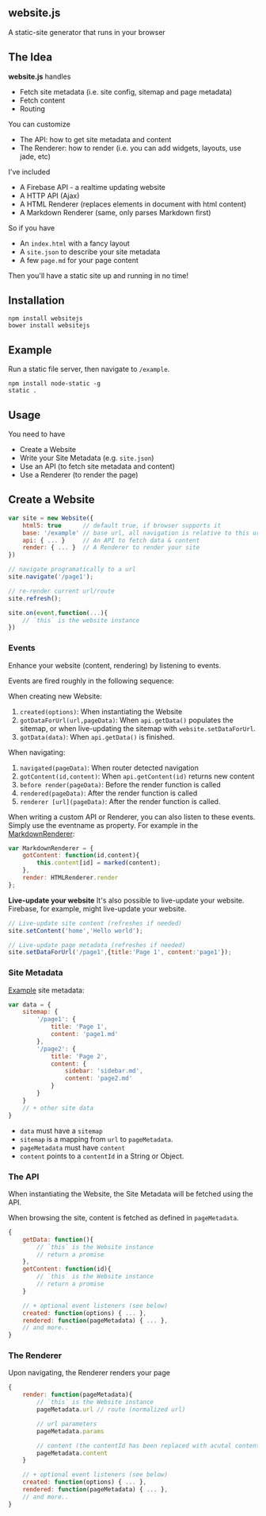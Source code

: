 website.js
----------

A static-site generator that runs in your browser

## The Idea

**website.js** handles 

* Fetch site metadata (i.e. site config, sitemap and page metadata)
* Fetch content
* Routing

You can customize

* The API: how to get site metadata and content
* The Renderer: how to render (i.e. you can add widgets, layouts, use jade, etc)

I've included

* A Firebase API - a realtime updating website
* A HTTP API (Ajax)
* A HTML Renderer (replaces elements in document with html content)
* A Markdown Renderer (same, only parses Markdown first)

So if you have

* An `index.html` with a fancy layout
* A `site.json` to describe your site metadata
* A few `page.md` for your page content

Then you'll have a static site up and running in no time!

## Installation
```
npm install websitejs
bower install websitejs
```

## Example

Run a static file server, then navigate to `/example`.
```
npm install node-static -g
static .
```

## Usage

You need to have

* Create a Website
* Write your Site Metadata (e.g. `site.json`)
* Use an API (to fetch site metadata and content)
* Use a Renderer (to render the page)

## Create a Website 
```javascript
var site = new Website({
	html5: true      // default true, if browser supports it
	base: '/example' // base url, all navigation is relative to this url
	api: { ... }     // An API to fetch data & content
	render: { ... }  // A Renderer to render your site
})

// navigate programatically to a url
site.navigate('/page1');

// re-render current url/route
site.refresh();

site.on(event,function(...){
	// `this` is the website instance
})
```

### Events

Enhance your website (content, rendering) by listening to events.

Events are fired roughly in the following sequence:

When creating new Website:

1. `created(options)`: When instantiating the Website
2. `gotDataForUrl(url,pageData)`: When `api.getData()` populates the sitemap, or when live-updating the sitemap with `website.setDataForUrl`.
3. `gotData(data)`: When `api.getData()` is finished.

When navigating:

1. `navigated(pageData)`: When router detected navigation
2. `gotContent(id,content)`: When `api.getContent(id)` returns new content
3. `before render(pageData)`: Before the render function is called
4. `rendered(pageData)`: After the render function is called
5. `renderer [url](pageData)`: After the render function is called.

When writing a custom API or Renderer, you can also listen to these events. Simply use the eventname as property. For example in the [MarkdownRenderer](https://github.com/markmarijnissen/website.js/blob/master/src/render/markdown.js):

```javascript
var MarkdownRenderer = {
	gotContent: function(id,content){
		this.content[id] = marked(content);
	},
	render: HTMLRenderer.render
};
```

**Live-update your website**
It's also possible to live-update your website. Firebase, for example, might live-update your website.

```javascript
// Live-update site content (refreshes if needed)
site.setContent('home','Hello world');

// Live-update page metadata (refreshes if needed)
site.setDataForUrl('/page1',{title:'Page 1', content:'page1'});
```

### Site Metadata

[Example](https://github.com/markmarijnissen/website.js/blob/master/example/site.json) site metadata:

```javascript
var data = {
	sitemap: {
		'/page1': {
			title: 'Page 1',
			content: 'page1.md'
		},
		'/page2': {
			title: 'Page 2',
			content: {
				sidebar: 'sidebar.md',
				content: 'page2.md'
			}
		}
	}
	// + other site data
}
```

* `data` must have a `sitemap`
* `sitemap` is a mapping from `url` to `pageMetadata`.
* `pageMetadata` must have `content`
* `content` points to a `contentId` in a String or Object.

### The API

When instantiating the Website, the Site Metadata will be fetched using the API.

When browsing the site, content is fetched as defined in `pageMetadata`.

```javascript
{
	getData: function(){
		// `this` is the Website instance
		// return a promise
	},
	getContent: function(id){
		// `this` is the Website instance
		// return a promise
	}

	// + optional event listeners (see below)
	created: function(options) { ... },
	rendered: function(pageMetadata) { ... },
	// and more..
}
```

### The Renderer
Upon navigating, the Renderer renders your page
```javascript
{
	render: function(pageMetadata){
		// `this` is the Website instance
		pageMetadata.url // route (normalized url)

		// url parameters
		pageMetadata.params

		// content (the contentId has been replaced with acutal content)
		pageMetadata.content
	}

	// + optional event listeners (see below)
	created: function(options) { ... },
	rendered: function(pageMetadata) { ... },
	// and more..
}
